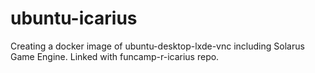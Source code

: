 # ubuntu-icarius

Creating a docker image of ubuntu-desktop-lxde-vnc including Solarus Game Engine. Linked with funcamp-r-icarius repo.

